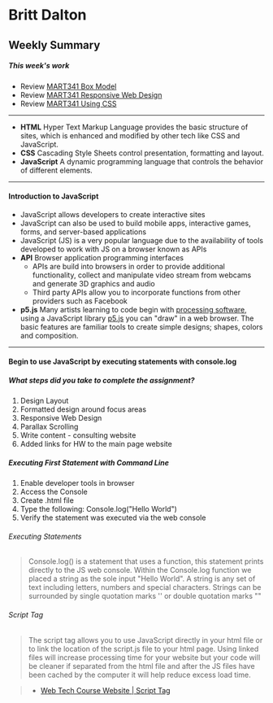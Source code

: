 # Britt Dalton #

## Weekly Summary ##

##### This week's work #####

* Review [MART341 Box Model](https://montana-media-arts.github.io/mart341-webDev/modules/week-9/overview/)
* Review [MART341 Responsive Web Design](https://montana-media-arts.github.io/mart341-webDev/modules/week-10/overview/)
* Review [MART341 Using CSS](https://montana-media-arts.github.io/mart341-webDev/modules/week-11/overview/)
---
* **HTML** Hyper Text Markup Language provides the basic structure of sites, which is enhanced and modified by other tech like CSS and JavaScript.
* **CSS** Cascading Style Sheets control presentation, formatting and layout.
* **JavaScript** A dynamic programming language that controls the behavior of different elements.
---
#### Introduction to JavaScript ####
* JavaScript allows developers to create interactive sites
* JavaScript can also be used to build mobile apps, interactive games, forms, and server-based applications
* JavaScript (JS) is a very popular language due to the availability of tools developed to work with JS on a browser known as APIs
* **API** Browser application programming interfaces
  * APIs are build into browsers in order to provide additional functionality, collect and manipulate video stream from webcams and generate 3D graphics and audio
  * Third party APIs allow you to incorporate functions from other providers such as Facebook
* **p5.js** Many artists learning to code begin with [processing software](https://processing.org), using a JavaScript library [p5.js](https://p5js.org) you can "draw" in a web browser. The basic features are familiar tools to create simple designs; shapes, colors and composition.
---
#### Begin to use JavaScript by executing statements with console.log ####


##### What steps did you take to complete the assignment? #####
1. Design Layout
2. Formatted design around focus areas
3. Responsive Web Design
4. Parallax Scrolling
5. Write content - consulting website
6. Added links for HW to the main page website

##### Executing First Statement with Command Line #####
1. Enable developer tools in browser
2. Access the Console
3. Create .html file
3. Type the following: Console.log("Hello World")
4. Verify the statement was executed via the web console


###### Executing Statements ######
>Console.log() is a statement that uses a function, this statement prints directly to the JS web console. Within the Console.log function we placed a string as the sole input "Hello World". A string is any set of text including letters, numbers and special characters. Strings can be surrounded by single quotation marks '' or double quotation marks ""


###### Script Tag ######
**<script> </script>**
**<script src="URL-to-file.js"></script>**
>The script tag <script> </script> allows you to use JavaScript directly in your html file or to link the location of the script.js file to your html page.
Using linked files will increase processing time for your website but your code will be cleaner if separated from the html file and after the JS files have been cached by the computer it will help reduce excess load time.

> - [Web Tech Course Website | Script Tag](https://montana-media-arts.github.io/441-web-tech-Spring2020-course/modules/week-2/js-in-html/)
